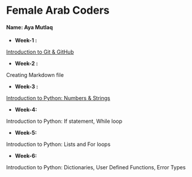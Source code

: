 # __Female Arab Coders__

#### __Name: Aya Mutlaq__


* __Week-1 :__

[Introduction to Git & GitHub](https://github.com/AyaMutlaq/Udemy-Git)

* __Week-2 :__

Creating Markdown file

* __Week-3 :__

[Introduction to Python: Numbers & Strings](https://github.com/AyaMutlaq/Facoders/blob/master/Python/Week3.py)

* __Week-4:__

Introduction to Python: If statement, While loop

* __Week-5:__

Introduction to Python: Lists and For loops

* __Week-6:__

Introduction to Python: Dictionaries, User Defined Functions, Error Types
